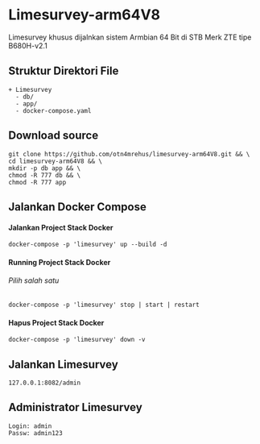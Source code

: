 # Limesurvey-arm64V8
Limesurvey khusus dijalnkan sistem Armbian 64 Bit di STB Merk ZTE tipe B680H-v2.1

## Struktur Direktori File
```
+ Limesurvey
  - db/
  - app/
  - docker-compose.yaml
```
## Download source 
```
git clone https://github.com/otn4mrehus/limesurvey-arm64V8.git && \
cd limesurvey-arm64V8 && \
mkdir -p db app && \
chmod -R 777 db && \
chmod -R 777 app
```
## Jalankan Docker Compose
#### Jalankan Project Stack Docker
```
docker-compose -p 'limesurvey' up --build -d
```
#### Running Project Stack Docker
###### <i>Pilih salah satu</i>
```
docker-compose -p 'limesurvey' stop | start | restart
```
#### Hapus Project Stack Docker
```
docker-compose -p 'limesurvey' down -v 
```
## Jalankan Limesurvey
```
127.0.0.1:8082/admin
```
## Administrator Limesurvey
```
Login: admin
Passw: admin123
```
